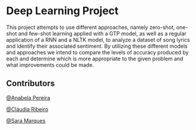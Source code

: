 # **Deep Learning Project**

This project attempts to use different approaches, namely zero-shot, one-shot and few-shot learning applied with a GTP model, as well as a regular application of a RNN and a NLTK model, to analyze a dataset of song lyrics and identify their associated sentiment. By utilizing these different models and approaches we intend to compare the levels of accuracy produced by each and determine which is more appropriate to the given problem and what improvements could be made.



## **Contributors**

[@Anabela Pereira](https://github.com/alpereirinha)

[@Cláudia Ribeiro](https://github.com/claudiadmr)

[@Sara Marques](https://github.com/haz145)
